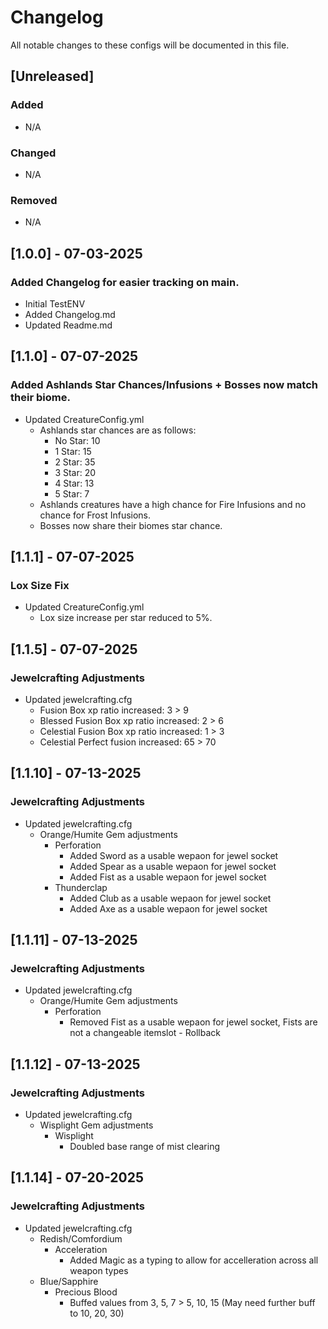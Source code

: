 # Changelog

All notable changes to these configs will be documented in this file.

## [Unreleased]

### Added

- N/A

### Changed

- N/A

### Removed

- N/A

## [1.0.0] - 07-03-2025
### Added Changelog for easier tracking on main.
- Initial TestENV
- Added Changelog.md
- Updated Readme.md

## [1.1.0] - 07-07-2025
### Added Ashlands Star Chances/Infusions + Bosses now match their biome.
- Updated CreatureConfig.yml
  - Ashlands star chances are as follows:
    - No Star: 10
    - 1 Star: 15
    - 2 Star: 35
    - 3 Star: 20
    - 4 Star: 13
    - 5 Star: 7
  - Ashlands creatures have a high chance for Fire Infusions and no chance for Frost Infusions.
  - Bosses now share their biomes star chance.

## [1.1.1] - 07-07-2025
### Lox Size Fix
- Updated CreatureConfig.yml
  - Lox size increase per star reduced to 5%.

## [1.1.5] - 07-07-2025
### Jewelcrafting Adjustments
- Updated jewelcrafting.cfg
  - Fusion Box xp ratio increased: 3 > 9
  - Blessed Fusion Box xp ratio increased: 2 > 6
  - Celestial Fusion Box xp ratio increased: 1 > 3
  - Celestial Perfect fusion increased: 65 > 70

## [1.1.10] - 07-13-2025
### Jewelcrafting Adjustments
- Updated jewelcrafting.cfg
  - Orange/Humite Gem adjustments
    - Perforation
      - Added Sword as a usable wepaon for jewel socket
      - Added Spear as a usable wepaon for jewel socket
      - Added Fist as a usable wepaon for jewel socket
    - Thunderclap
      - Added Club as a usable wepaon for jewel socket
      - Added Axe as a usable wepaon for jewel socket

## [1.1.11] - 07-13-2025
### Jewelcrafting Adjustments
- Updated jewelcrafting.cfg
  - Orange/Humite Gem adjustments
    - Perforation
      - Removed Fist as a usable wepaon for jewel socket, Fists are not a changeable itemslot - Rollback

## [1.1.12] - 07-13-2025
### Jewelcrafting Adjustments
- Updated jewelcrafting.cfg
  - Wisplight Gem adjustments
    - Wisplight
      - Doubled base range of mist clearing

## [1.1.14] - 07-20-2025
### Jewelcrafting Adjustments
- Updated jewelcrafting.cfg
  - Redish/Comfordium
    - Acceleration
      - Added Magic as a typing to allow for accelleration across all weapon types
  - Blue/Sapphire
    - Precious Blood
      - Buffed values from 3, 5, 7 > 5, 10, 15 (May need further buff to 10, 20, 30)
